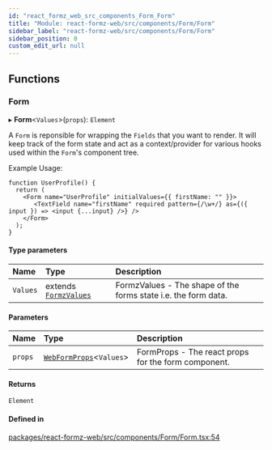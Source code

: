 ```yaml
---
id: "react_formz_web_src_components_Form_Form"
title: "Module: react-formz-web/src/components/Form/Form"
sidebar_label: "react-formz-web/src/components/Form/Form"
sidebar_position: 0
custom_edit_url: null
---
```


## Functions

### Form

▸ **Form**<`Values`\>(`props`): `Element`

A `Form` is reponsible for wrapping the `Fields` that you want to render. It will keep track
of the form state and act as a context/provider for various hooks used within the `Form`'s
component tree.

Example Usage:

```tsx
function UserProfile() {
  return (
    <Form name="UserProfile" initialValues={{ firstName: "" }}>
       <TextField name="firstName" required pattern={/\w+/} as={({ input }) => <input {...input} />} />
    </Form>
  );
}
```

#### Type parameters

| Name | Type | Description |
| :------ | :------ | :------ |
| `Values` | extends [`FormzValues`](react_formz_src_types_form.md#formzvalues) | FormzValues - The shape of the forms state i.e. the form data. |

#### Parameters

| Name | Type | Description |
| :------ | :------ | :------ |
| `props` | [`WebFormProps`](../interfaces/react_formz_web_src_components_Form_Form_types.WebFormProps.md)<`Values`\> | FormProps - The react props for the form component. |

#### Returns

`Element`

#### Defined in

[packages/react-formz-web/src/components/Form/Form.tsx:54](https://github.com/ZerryStack/react-formz/blob/main/packages/react-formz-web/src/components/Form/Form.tsx#L54)
